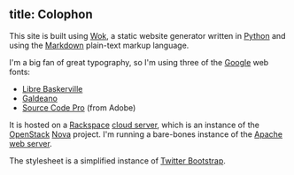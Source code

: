 title: Colophon
---
This site is built using [Wok](http://wok.mythmon.com), a static website
generator written in [Python](http://python.org) and using the
[Markdown](http://daringfireball.net/projects/markdown/) plain-text
markup language.

I'm a big fan of great typography, so I'm using three of the
[Google](http://www.google.com) web fonts:

* [Libre Baskerville](http://www.google.com/webfonts/specimen/Libre+Baskerville)
* [Galdeano](http://www.google.com/webfonts/specimen/Galdeano)
* [Source Code Pro](http://www.google.com/webfonts/specimen/Source+Code+Pro)
  (from Adobe)

It is hosted on a [Rackspace](http://www.rackspace.com)
[cloud server](http://www.rackspace.com/cloud/servers/), which is an instance
of the [OpenStack](http://www.openstack.org) [Nova](http://nova.openstack.org)
project. I'm running a bare-bones instance of the
[Apache web server](http://httpd.apache.org).

The stylesheet is a simplified instance of
[Twitter Bootstrap](http://twitter.github.com/bootstrap/).
